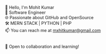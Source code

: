 👋 Hello, I'm Mohit Kumar <br>
🚀 Software Engineer <br>
🌐 Passionate about GitHub and OpenSource <br>
🛠️ MERN STACK | PYTHON | PHP <br>
📫 You can reach me at mxhitkumar@gmail.com <br>
<br>

🌟 Open to collaboration and learning!
